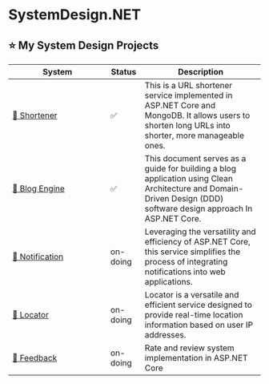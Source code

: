 # SystemDesign.NET



## ⭐️ My System Design Projects
<table>
   <thead>
      <tr>
        <th>System</th>
        <th>Status</th>
        <th>Description</th>
      </tr>
   </thead>
   <tbody>
       <tr>
         <td width="180px"><a href='https://github.com/thisisnabi/Shortener'>🚀 Shortener</a></td>
         <td>✅</td>
         <td>This is a URL shortener service implemented in ASP.NET Core and MongoDB. It allows users to shorten long URLs into shorter, more manageable ones.</td>
       </tr>
       <tr>
         <td><a href='https://github.com/thisisnabi/Blogger'>🦼 Blog Engine</a></td>
         <td>✅</td>
         <td>This document serves as a guide for building a blog application using Clean Architecture and Domain-Driven Design (DDD) software design approach In ASP.NET Core.</td>
       </tr>
       <tr>
         <td><a href='https://github.com/thisisnabi/Notifier'>🔔 Notification</a></td>
         <td>on-doing</td>
         <td>Leveraging the versatility and efficiency of ASP.NET Core, this service simplifies the process of integrating notifications into web applications.</td>
       </tr>
       <tr>
         <td><a href='https://github.com/thisisnabi/Locator'>🔗 Locator</a></td>
         <td>on-doing</td>
         <td>Locator is a versatile and efficient service designed to provide real-time location information based on user IP addresses.</td>
       </tr>
       <tr>
         <td><a href='https://github.com/thisisnabi/Feedback'>🐾 Feedback</a></td>
         <td>on-doing</td>
         <td>Rate and review system implementation in ASP.NET Core</td>
       </tr>
    </tbody>
</table>
